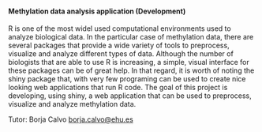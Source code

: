 #### Methylation data analysis application (Development)

R is one of the most widel used computational environments used to analyze biological data. In the particular case of methylation data, there are several packages that provide a wide variety of tools to preprocess, visualize and analyze different types of data. Although the number of biologists that are able to use R is increasing, a simple, visual interface for these packages can be of great help. In that regard, it is worth of noting the shiny package that, with very few programing can be used to create nice looking web applications that run R code. The goal of this project is developing, using shiny, a web application that can be used to preprocess, visualize and analyze methylation data.

Tutor: Borja Calvo <borja.calvo@ehu.es>
